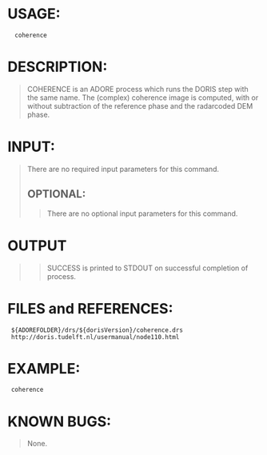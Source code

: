 # USAGE: #
```
  coherence 
```
# DESCRIPTION: #
> COHERENCE is an ADORE process which runs the DORIS step with the same name.
> The (complex) coherence image is computed, with or without subtraction of the reference phase and the radarcoded DEM phase.
# INPUT: #
> There are no required input parameters for this command.
> ## OPTIONAL: ##
> > There are no optional input parameters for this command.
# OUTPUT #
> > SUCCESS is printed to STDOUT on successful completion of process.
# FILES and REFERENCES: #
```
 ${ADOREFOLDER}/drs/${dorisVersion}/coherence.drs
 http://doris.tudelft.nl/usermanual/node110.html
```
# EXAMPLE: #
```
 coherence
```
# KNOWN BUGS: #

> None.